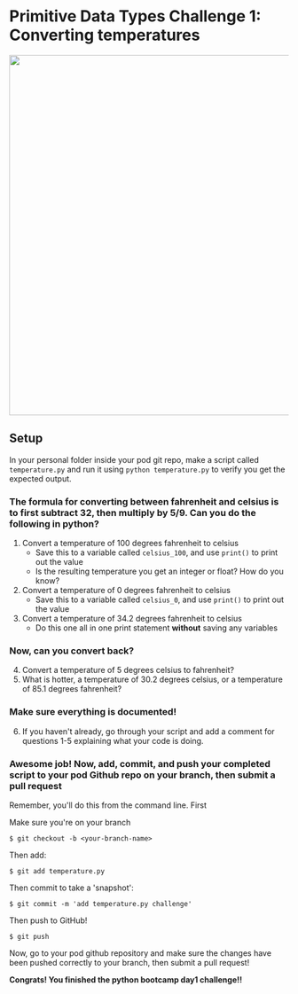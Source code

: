 # Primitive Data Types Challenge 1: Converting temperatures

<img src="https://storage.googleapis.com/ltkcms.appspot.com/fs/yd/images/cover/thermometer-in-snow.base?v=1591222156" width="650">

## Setup
In your personal folder inside your pod git repo, make a script called `temperature.py` and run it using `python temperature.py` to verify you get the expected output.

### The formula for converting between fahrenheit and celsius is to first subtract 32, then multiply by 5/9. Can you do the following in python?

1. Convert a temperature of 100 degrees fahrenheit to celsius
    * Save this to a variable called `celsius_100`, and use `print()` to print out the value
    * Is the resulting temperature you get an integer or float? How do you know?
2. Convert a temperature of 0 degrees fahrenheit to celsius
    * Save this to a variable called `celsius_0`, and use `print()` to print out the value
3. Convert a temperature of 34.2 degrees fahrenheit to celsius
    * Do this one all in one print statement **without** saving any variables


### Now, can you convert back?

4. Convert a temperature of 5 degrees celsius to fahrenheit?
5. What is hotter, a temperature of 30.2 degrees celsius, or a temperature of 85.1 degrees fahrenheit?


### Make sure everything is documented!

6. If you haven't already, go through your script and add a comment for questions 1-5 explaining what your code is doing.

### Awesome job! Now, add, commit, and push your completed script to your pod Github repo on your branch, then submit a pull request

Remember, you'll do this from the command line. First

Make sure you're on your branch
```console
$ git checkout -b <your-branch-name>
```

Then add:
```console
$ git add temperature.py
```

Then commit to take a 'snapshot':
```console
$ git commit -m 'add temperature.py challenge'
```

Then push to GitHub!

```console
$ git push
```

Now, go to your pod github repository and make sure the changes have been pushed correctly to your branch, then submit a pull request!

**Congrats! You finished the python bootcamp day1 challenge!!**
